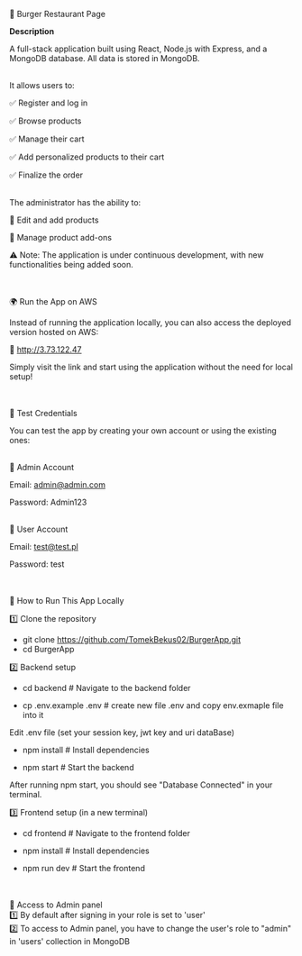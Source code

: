 🍔 Burger Restaurant Page


**Description**

A full-stack application built using React, Node.js with Express, and a MongoDB database.
All data is stored in MongoDB.
<br><br>


It allows users to:

✅ Register and log in

✅ Browse products

✅ Manage their cart

✅ Add personalized products to their cart

✅ Finalize the order
<br><br>


The administrator has the ability to:

🔧 Edit and add products

🔧 Manage product add-ons

⚠️ Note: The application is under continuous development, with new functionalities being added soon.
<br><br><br>

🌍 Run the App on AWS

Instead of running the application locally, you can also access the deployed version hosted on AWS:

🔗 http://3.73.122.47

Simply visit the link and start using the application without the need for local setup!

<br><br>
🧪 Test Credentials

You can test the app by creating your own account or using the existing ones:

<br>
👑 Admin Account

Email: admin@admin.com

Password: Admin123
<br><br>

👤 User Account

Email: test@test.pl

Password: test
<br><br><br>


🚀 How to Run This App Locally


1️⃣ Clone the repository

  - git clone https://github.com/TomekBekus02/BurgerApp.git
  - cd BurgerApp


2️⃣ Backend setup

  - cd backend            # Navigate to the backend folder
  
  - cp .env.example .env  # create new file .env and copy env.exmaple file into it

Edit .env file (set your session key, jwt key and uri dataBase)

  - npm install           # Install dependencies  

  - npm start             # Start the backend  

After running npm start, you should see "Database Connected" in your terminal.


3️⃣ Frontend setup (in a new terminal)

  - cd frontend      # Navigate to the frontend folder  

  - npm install      # Install dependencies  

  - npm run dev      # Start the frontend  
<br><br>

🔐 Access to Admin panel <br>
1️⃣ By default after signing in your role is set to 'user' <br>
2️⃣ To access to Admin panel, you have to change the user's role to "admin" in 'users' collection in MongoDB <br>




